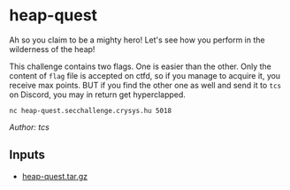 # heap-quest

Ah so you claim to be a mighty hero!
Let's see how you perform in the wilderness of the heap!

This challenge contains two flags. One is easier than the other.
Only the content of `flag` file is accepted on ctfd,
so if you manage to acquire it, you receive max points.
BUT if you find the other one as well and send it to `tcs` on Discord,
you may in return get hyperclapped.

`nc heap-quest.secchallenge.crysys.hu 5018`

*Author: tcs*

## Inputs
- [heap-quest.tar.gz](input/heap-quest.tar.gz)

